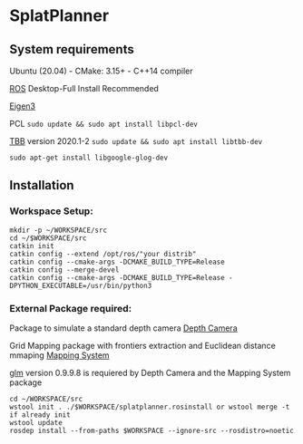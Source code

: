 # SplatPlanner


## System requirements

Ubuntu (20.04) -  CMake: 3.15+ - C++14 compiler

[ROS](http://wiki.ros.org/ROS/Installation) Desktop-Full Install Recommended

[Eigen3](https://eigen.tuxfamily.org/index.php?title=Main_Page)

PCL ```sudo update && sudo apt install libpcl-dev```

[TBB](https://github.com/oneapi-src/oneTBB) version 2020.1-2 ```sudo update && sudo apt install libtbb-dev```

```sudo apt-get install libgoogle-glog-dev```

## Installation

### Workspace Setup:

```
mkdir -p ~/WORKSPACE/src
cd ~/$WORKSPACE/src
catkin init
catkin config --extend /opt/ros/"your distrib"
catkin config --cmake-args -DCMAKE_BUILD_TYPE=Release
catkin config --merge-devel
catkin config --cmake-args -DCMAKE_BUILD_TYPE=Release -DPYTHON_EXECUTABLE=/usr/bin/python3
```

### External Package required:
Package to simulate a standard depth camera
[Depth Camera](https://github.com/anthonybrunel/vulkan_depth_vision) 

Grid Mapping package with frontiers extraction and Euclidean distance mmaping
[Mapping System](https://github.com/anthonybrunel/map_core) 

[glm](https://github.com/g-truc/glm) version 0.9.9.8 is requiered by Depth Camera and the Mapping System package


```
cd ~/WORKSPACE/src
wstool init . ./$WORKSPACE/splatplanner.rosinstall or wstool merge -t if already init
wstool update
rosdep install --from-paths $WORKSPACE --ignore-src --rosdistro=noetic
```



